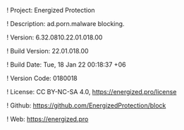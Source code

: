 ! Project: Energized Protection

! Description: ad.porn.malware blocking.

! Version: 6.32.0810.22.01.018.00

! Build Version: 22.01.018.00

! Build Date: Tue, 18 Jan 22 00:18:37 +06

! Version Code: 0180018

! License: CC BY-NC-SA 4.0, https://energized.pro/license

! Github: https://github.com/EnergizedProtection/block

! Web: https://energized.pro
